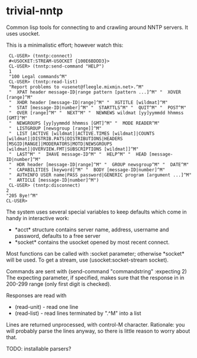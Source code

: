 # trivial-nntp
Common lisp tools for connecting to and crawling around NNTP servers.  It uses usocket.

This is a minimalistic effort; however watch this:
    
     CL-USER> (tnntp:connect)
     #<USOCKET:STREAM-USOCKET {100E6BDDD3}>
     CL-USER> (tnntp:send-command "HELP")
     1
     "100 Legal commands^M"
     CL-USER> (tnntp:read-list)
     "Report problems to <usenet@fleegle.mixmin.net>.^M"
     "  XPAT header message-ID|range pattern [pattern ...]^M" "  XOVER [range]^M"
     "  XHDR header [message-ID|range]^M" "  XGTITLE [wildmat]^M"
     "  STAT [message-ID|number]^M" "  STARTTLS^M" "  QUIT^M" "  POST^M"
     "  OVER [range]^M" "  NEXT^M" "  NEWNEWS wildmat [yy]yymmdd hhmmss [GMT]^M"
     "  NEWGROUPS [yy]yymmdd hhmmss [GMT]^M" "  MODE READER^M"
     "  LISTGROUP [newsgroup [range]]^M"
     "  LIST [ACTIVE [wildmat]|ACTIVE.TIMES [wildmat]|COUNTS [wildmat]|DISTRIB.PATS|DISTRIBUTIONS|HEADERS [MSGID|RANGE]|MODERATORS|MOTD|NEWSGROUPS [wildmat]|OVERVIEW.FMT|SUBSCRIPTIONS [wildmat]]^M"
     "  LAST^M" "  IHAVE message-ID^M" "  HELP^M" "  HEAD [message-ID|number]^M"
     "  HDR header [message-ID|range]^M" "  GROUP newsgroup^M" "  DATE^M"
     "  CAPABILITIES [keyword]^M" "  BODY [message-ID|number]^M"
     "  AUTHINFO USER name|PASS password|GENERIC program [argument ...]^M"
     "  ARTICLE [message-ID|number]^M")
     CL-USER> (tnntp:disconnect)
    2
    "205 Bye!^M"
    CL-USER>

The system uses several special variables to keep defaults which come in handy in interactive work:

- \*acct*    structure contains server name, address, username and password, defaults to a free server
- \*socket*  contains the usocket opened by most recent connect.

Most functions can be called with :socket parameter; otherwise \*socket* will be used.  To get a stream, use (usocket:socket-stream socket).

Commands are sent with
    (send-command "commandstring" :expecting 2)
The expecting parameter, if specified, makes sure that the response in in 200-299 range (only first digit is checked).

Responses are read with

- (read-unit) - read one line
- (read-list) - read lines terminated by ".^M" into a list

Lines are returned unprocessed, with control-M character.  Rationale: you will probably parse the lines anyway, so there is little reason to worry about that.


TODO: installable parsers?